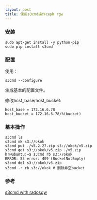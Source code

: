 ```yaml
---
layout: post
title: 使用s3cmd操作ceph rgw
---
```


### 安装
```
sudo apt-get install -y python-pip
sudo pip install s3cmd
```

### 配置
使用：
```
s3cmd --configure
```
生成基本的配置文件。

修改host_base/host_bucket:
```
host_base = 172.16.6.78 
host_bucket = 172.16.6.78/%(bucket)
```


### 基本操作
```
s3cmd ls
s3cmd mk s3://okok
s3cmd put ./v5.2.27.zip s3://okok/v5.zip
s3cmd get s3://okok/v5.zip ./v5.zip
hr@ubuntu:~$ s3cmd rb s3://okok
ERROR: S3 error: 409 (BucketNotEmpty)
s3cmd del s3://okok/v5.zip
s3cmd -r rb s3://okok # 删除非空bucket
```



### 参考
[s3cmd with radosgw](http://lollyrock.com/articles/s3cmd-with-radosgw/)
